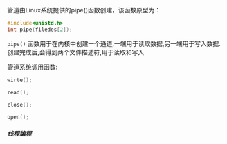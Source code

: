 管道由Linux系统提供的pipe()函数创建，该函数原型为：
```c
#include<unistd.h>
int pipe(filedes[2]);
```

`pipe()` 函数用于在内核中创建一个通道,一端用于读取数据,另一端用于写入数据.创建完成后,会得到两个文件描述符,用于读取和写入

管道系统调用函数:
```c
wirte();

read();

close();

open();
```

##### 线程编程
